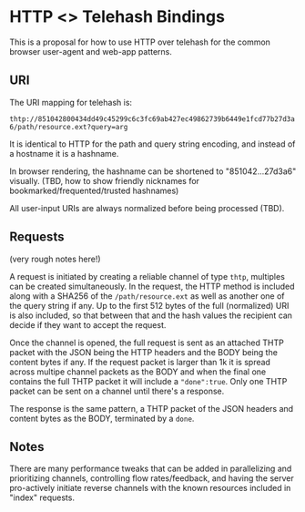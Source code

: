 HTTP <> Telehash Bindings
=========================

This is a proposal for how to use HTTP over telehash for the common browser user-agent and web-app patterns.

## URI

The URI mapping for telehash is:

`thtp://851042800434dd49c45299c6c3fc69ab427ec49862739b6449e1fcd77b27d3a6/path/resource.ext?query=arg`

It is identical to HTTP for the path and query string encoding, and instead of a hostname it is a hashname.

In browser rendering, the hashname can be shortened to "851042...27d3a6" visually. (TBD, how to show friendly nicknames for bookmarked/frequented/trusted hashnames)

All user-input URIs are always normalized before being processed (TBD).

## Requests

(very rough notes here!)

A request is initiated by creating a reliable channel of type `thtp`, multiples can be created simultaneously. In the request, the HTTP method is included along with a SHA256 of the `/path/resource.ext` as well as another one of the query string if any. Up to the first 512 bytes of the full (normalized) URI is also included, so that between that and the hash values the recipient can decide if they want to accept the request.

Once the channel is opened, the full request is sent as an attached THTP packet with the JSON being the HTTP headers and the BODY being the content bytes if any. If the request packet is larger than 1k it is spread across multipe channel packets as the BODY and when the final one contains the full THTP packet it will include a `"done":true`. Only one THTP packet can be sent on a channel until there's a response.

The response is the same pattern, a THTP packet of the JSON headers and content bytes as the BODY, terminated by a `done`.

## Notes

There are many performance tweaks that can be added in parallelizing and prioritizing channels, controlling flow rates/feedback, and having the server pro-actively initiate reverse channels with the known resources included in "index" requests.
